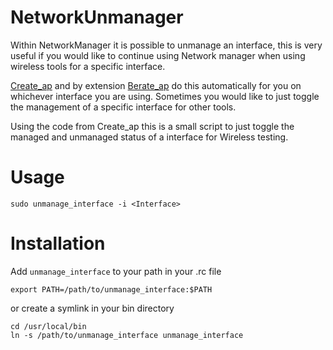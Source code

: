 
# NetworkUnmanager

Within NetworkManager it is possible to unmanage an interface, this is very useful if you would like to continue using Network manager when using wireless tools for a specific interface. 

[Create_ap](https://github.com/oblique/create_ap) and by extension [Berate_ap](https://github.com/sensepost/berate_ap) do this automatically for you on whichever interface you are using. Sometimes you would like to just toggle the management of a specific interface for other tools.

Using the code from Create_ap this is a small script to just toggle the managed and unmanaged status of a interface for Wireless testing. 

# Usage 

```
sudo unmanage_interface -i <Interface>
```

# Installation

Add `unmanage_interface` to your path in your .rc file

```
export PATH=/path/to/unmanage_interface:$PATH
```

or create a symlink in your bin directory

```
cd /usr/local/bin
ln -s /path/to/unmanage_interface unmanage_interface
```
